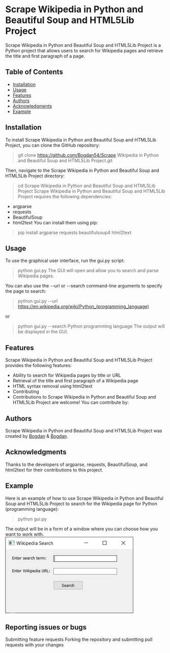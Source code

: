 # Scrape Wikipedia in Python and Beautiful Soup and HTML5Lib Project
Scrape Wikipedia in Python and Beautiful Soup and HTML5Lib Project is a Python project that allows users to search for Wikipedia pages and retrieve the title and first paragraph of a page.

## Table of Contents
- [Installation](#Installation)
- [Usage](#Usage)
- [Features](#Features)
- [Authors](#Authors)
- [Acknowledgments](#Acknowledgments)
- [Example](#Example)

## Installation
To install Scrape Wikipedia in Python and Beautiful Soup and HTML5Lib Project, you can clone the GitHub repository:
> git clone https://github.com/Bogdan54/Scrape Wikipedia in Python and Beautiful Soup and HTML5Lib Project.git

Then, navigate to the Scrape Wikipedia in Python and Beautiful Soup and HTML5Lib Project directory:
> cd Scrape Wikipedia in Python and Beautiful Soup and HTML5Lib Project
Scrape Wikipedia in Python and Beautiful Soup and HTML5Lib Project requires the following dependencies:

* argparse
* requests
* BeautifulSoup
* html2text
You can install them using pip:

> pip install argparse requests beautifulsoup4 html2text

## Usage
To use the graphical user interface, run the gui.py script:

> python gui.py
The GUI will open and allow you to search and parse Wikipedia pages.

You can also use the --url or --search command-line arguments to specify the page to search:

> python gui.py --url https://en.wikipedia.org/wiki/Python_(programming_language)

or

> python gui.py --search Python programming language
The output will be displayed in the GUI.

## Features
Scrape Wikipedia in Python and Beautiful Soup and HTML5Lib Project provides the following features:

* Ability to search for Wikipedia pages by title or URL
* Retrieval of the title and first paragraph of a Wikipedia page
* HTML syntax removal using html2text
* Contributing
* Contributions to Scrape Wikipedia in Python and Beautiful Soup and HTML5Lib Project are welcome! You can contribute by:

## Authors
Scrape Wikipedia in Python and Beautiful Soup and HTML5Lib Project was created by [Bogdan](https://github.com/bodab9) & [Bogdan](https://github.com/bogdan54).

## Acknowledgments
Thanks to the developers of argparse, requests, BeautifulSoup, and html2text for their contributions to this project.

## Example
Here is an example of how to use Scrape Wikipedia in Python and Beautiful Soup and HTML5Lib Project to search for the Wikipedia page for Python (programming language):

> python gui.py

The output will be in a form of a window where you can choose how you want to work with.
<img src="Screenshots/gui.py.png" alt="alt text" title="GUI" />

## Reporting issues or bugs

Submitting feature requests
Forking the repository and submitting pull requests with your changes